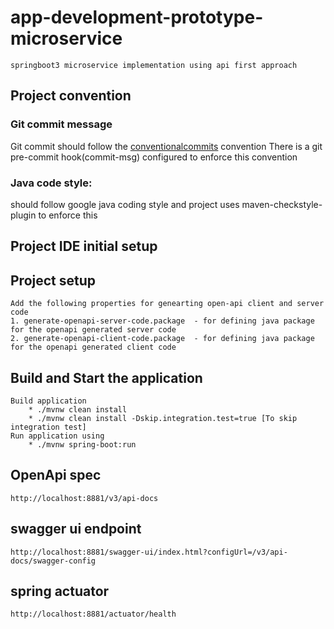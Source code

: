 # app-development-prototype-microservice
    springboot3 microservice implementation using api first approach

## Project convention

### Git commit message 
Git commit should follow the [conventionalcommits](https://www.conventionalcommits.org/en/v1.0.0/#summary) convention
There is a git pre-commit hook(commit-msg) configured to enforce this convention

### Java code style: 
should follow google java coding style and project uses maven-checkstyle-plugin to enforce this

## Project IDE initial setup


## Project setup 
    Add the following properties for genearting open-api client and server code 
    1. generate-openapi-server-code.package  - for defining java package for the openapi generated server code
    2. generate-openapi-client-code.package  - for defining java package for the openapi generated client code

## Build and Start the application
    Build application 
        * ./mvnw clean install
        * ./mvnw clean install -Dskip.integration.test=true [To skip integration test]
    Run application using 
        * ./mvnw spring-boot:run

## OpenApi spec
    http://localhost:8881/v3/api-docs
## swagger ui endpoint
    http://localhost:8881/swagger-ui/index.html?configUrl=/v3/api-docs/swagger-config
## spring actuator 
    http://localhost:8881/actuator/health